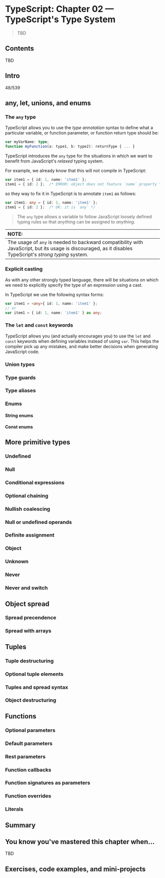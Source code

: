 # TypeScript: Chapter 02 &mdash; TypeScript's Type System
> TBD

## Contents

TBD

## Intro
48/539

## any, let, unions, and enums

### The `any` type

TypeScript allows you to use the *type annotation* syntax to define what a particular variable, or function parameter, or function return type should be:

```typescript
var myVarName: type;
function myFunction(a: type1, b: type2): returnType { ... }
```

TypeScript introduces the `any` type for the situations in which we want to benefit from JavaScript's *relaxed* typing system.

For example, we already know that this will not compile in TypeScript:

```typescript
var item1 = { id: 1, name: 'item1' };
item1 = { id: 2 };  /* ERROR: object does not feature `name` property */
```

so they way to fix it in TypeScript is to annotate `item1` as follows:

```typescript
var item1: any = { id: 1, name: 'item1' };
item1 = { id: 2 };  /* OK: it is `any` */
```

> The `any` type allows a variable to follow JavaScript loosely defined typing rules so that *anything* can be assigned to *anything*.

| NOTE: |
| :---- |
| The usage of `any` is needed to backward compatibility with JavaScript, but its usage is discouraged, as it disables TypeScript's *strong typing* system. |

### Explicit casting

As with any other strongly typed language, there will be situations on which we need to explicitly specify the type of an expression using a cast.

In TypeScript we use the following syntax forms:

```typescript
var item1 = <any>{ id: 1, name: 'item1' };
// or
var item1 = { id: 1, name: 'item1' } as any;
```

### The `let`  and `const` keywords

TypeScript allows you (and actually encourages you) to use the `let` and `const` keywords when defining variables instead of using `var`. This helps the compiler pick up any mistakes, and make better decisions when generating JavaScript code.

### Union types



### Type guards

### Type aliases

### Enums

#### String enums

#### Const enums

## More primitive types

### Undefined

### Null

### Conditional expressions

### Optional chaining

### Nullish coalescing

### Null or undefined operands

### Definite assignment

### Object

### Unknown

### Never

### Never and switch

## Object spread

### Spread precendence

### Spread with arrays

## Tuples

### Tuple destructuring

### Optional tuple elements

### Tuples and spread syntax

### Object destructuring

## Functions

### Optional parameters

### Default parameters

### Rest parameters

### Function callbacks

### Function signatures as parameters

### Function overrides

### Literals

## Summary

## You know you've mastered this chapter when...

TBD

## Exercises, code examples, and mini-projects

